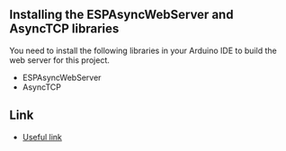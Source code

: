 ## Installing the ESPAsyncWebServer and AsyncTCP libraries
You need to install the following libraries in your Arduino IDE to build the web server for this project.

- ESPAsyncWebServer
- AsyncTCP


## Link

- [Useful link](https://randomnerdtutorials.com/esp32-ds18b20-temperature-arduino-ide/)